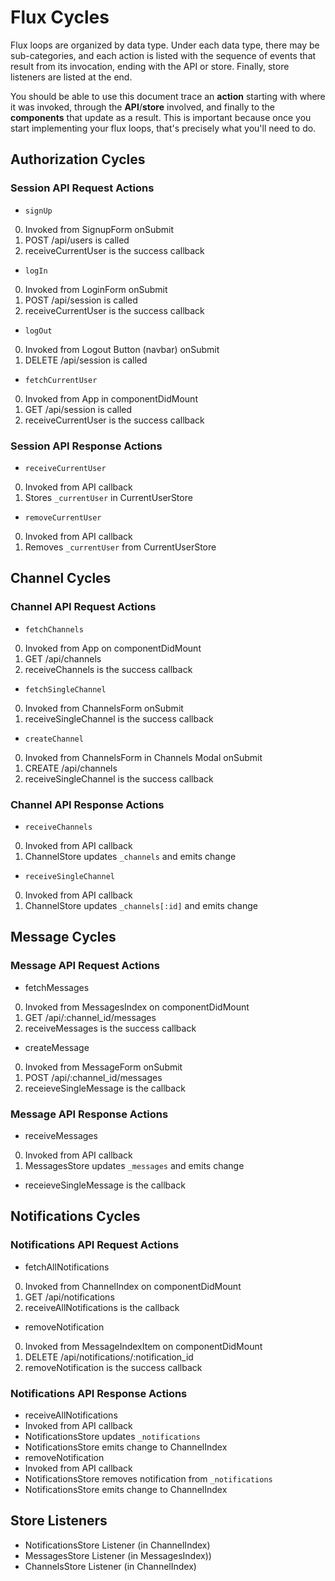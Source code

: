 # Flux Cycles

Flux loops are organized by data type. Under each data type, there may
be sub-categories, and each action is listed with the sequence of events
that result from its invocation, ending with the API or store. Finally,
store listeners are listed at the end.

You should be able to use this document trace an **action** starting
with where it was invoked, through the **API**/**store** involved, and
finally to the **components** that update as a result. This is important
because once you start implementing your flux loops, that's precisely
what you'll need to do.

## Authorization Cycles
### Session API Request Actions
* `signUp`
0. Invoked from SignupForm onSubmit
0. POST /api/users is called
0. receiveCurrentUser is the success callback

* `logIn`
0. Invoked from LoginForm onSubmit
0. POST /api/session is called
0. receiveCurrentUser is the success callback

* `logOut`
0. Invoked from Logout Button (navbar) onSubmit
0. DELETE /api/session is called

* `fetchCurrentUser`
0. Invoked from App in componentDidMount
0. GET /api/session is called
0. receiveCurrentUser is the success callback

### Session API Response Actions
* `receiveCurrentUser`
0. Invoked from API callback
0. Stores `_currentUser` in CurrentUserStore

* `removeCurrentUser`
0. Invoked from API callback
0. Removes `_currentUser` from CurrentUserStore


## Channel Cycles
### Channel API Request Actions
* `fetchChannels`
0. Invoked from App on componentDidMount
0. GET /api/channels
0. receiveChannels is the success callback

* `fetchSingleChannel`
0. Invoked from ChannelsForm onSubmit
0. receiveSingleChannel is the success callback

* `createChannel`
0. Invoked from ChannelsForm in Channels Modal onSubmit
0. CREATE /api/channels
0. receiveSingleChannel is the success callback

### Channel API Response Actions
* `receiveChannels`
0. Invoked from API callback
0. ChannelStore updates `_channels` and emits change

* `receiveSingleChannel`
0. Invoked from API callback
0. ChannelStore updates `_channels[:id]` and emits change

## Message Cycles
### Message API Request Actions
* fetchMessages
0. Invoked from MessagesIndex on componentDidMount
0. GET /api/:channel_id/messages
0. receiveMessages is the success callback
* createMessage
0. Invoked from MessageForm onSubmit
0. POST /api/:channel_id/messages
0. receieveSingleMessage is the callback

### Message API Response Actions
* receiveMessages
0. Invoked from API callback
0. MessagesStore updates `_messages` and emits change
* receieveSingleMessage is the callback

## Notifications Cycles
### Notifications API Request Actions
* fetchAllNotifications
0. Invoked from ChannelIndex on componentDidMount
0. GET /api/notifications
0. receiveAllNotifications is the callback
* removeNotification
0. Invoked from MessageIndexItem on componentDidMount
0. DELETE /api/notifications/:notification_id
0. removeNotification is the success callback

### Notifications API Response Actions
* receiveAllNotifications
* Invoked from API callback
* NotificationsStore updates `_notifications`
* NotificationsStore emits change to ChannelIndex
* removeNotification
* Invoked from API callback
* NotificationsStore removes notification from `_notifications`
* NotificationsStore emits change to ChannelIndex

## Store Listeners
* NotificationsStore Listener (in ChannelIndex)
* MessagesStore Listener (in MessagesIndex))
* ChannelsStore Listener (in ChannelIndex)
